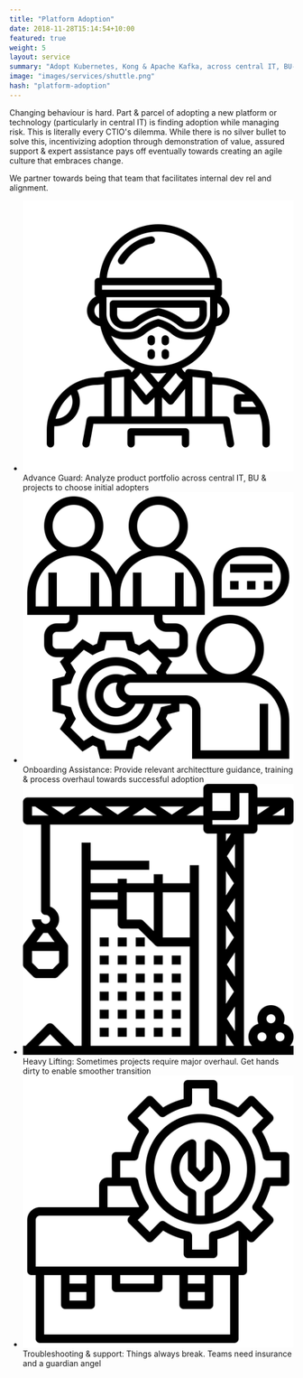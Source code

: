```yaml
---
title: "Platform Adoption"
date: 2018-11-28T15:14:54+10:00
featured: true
weight: 5
layout: service
summary: "Adopt Kubernetes, Kong & Apache Kafka, across central IT, BU-wide and project deployments."
image: "images/services/shuttle.png"
hash: "platform-adoption"
---
```


Changing behaviour is hard. Part & parcel of adopting a new platform or technology (particularly in central IT) is finding adoption while managing risk. This is literally every CTIO's dilemma. While there is no silver bullet to solve this, incentivizing adoption through demonstration of value, assured support & expert assistance pays off eventually towards creating an agile culture that embraces change. 

We partner towards being that team that facilitates internal dev rel and alignment.

- <span class="icon-serv"><img src="../images/icons/swat.svg" /></span>Advance Guard: Analyze product portfolio across central IT, BU & projects to choose initial adopters
- <span class="icon-serv"><img src="../images/icons/onboarding.svg" /></span>Onboarding Assistance: Provide relevant architectture guidance, training & process overhaul towards successful adoption
- <span class="icon-serv"><img src="../images/icons/lifting.svg" /></span>Heavy Lifting: Sometimes projects require major overhaul. Get hands dirty to enable smoother transition
- <span class="icon-serv"><img src="../images/icons/troubleshooting.svg" /></span>Troubleshooting & support: Things always break. Teams need insurance and a guardian angel

